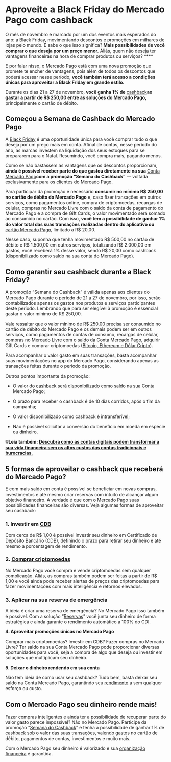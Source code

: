 # Aproveite a Black Friday do Mercado Pago com cashback

O mês de novembro é marcado por um dos eventos mais esperados do ano: a Black Friday, movimentando descontos e promoções em milhares de lojas pelo mundo. E sabe o que isso significa? **Mais possibilidades de você comprar o que deseja por um preço menor.** Aliás, quem não deseja ter vantagens financeiras na hora de comprar produtos ou serviços? ****

E por falar nisso, o Mercado Pago está com uma nova promoção que promete te encher de vantagens, pois além de todos os descontos que poderá acessar nesse período, **você também terá acesso a condições únicas para aproveitar a Black Friday em grande estilo.**

Durante os dias 21 a 27 de novembro, **você ganha 1% de** [cashback](https://meubolso.mercadopago.com.br/vantagens-do-cashback-na-vida-financeira)**ao gastar a partir de R$ 250,00 entre as soluções do Mercado Pago,** principalmente o cartão de débito.

## **Começou a Semana de Cashback do Mercado Pago**

A [Black Friday](https://meubolso.mercadopago.com.br/black-friday) é uma oportunidade única para você comprar tudo o que deseja por um preço mais em conta. Afinal de contas, nesse período do ano, as marcas investem na liquidação dos seus estoques para se prepararem para o Natal. Resumindo, você compra mais, pagando menos.

Como se não bastassem as vantagens que os descontos proporcionam, **ainda é possível receber parte do que gastou diretamente na sua** [Conta Mercado Pago](https://conteudo.mercadopago.com.br/conta-mercado-pago)**com a promoção “Semana do Cashback”** — voltada exclusivamente para os clientes do Mercado Pago.

Para participar da promoção é necessário **consumir no mínimo R$ 250,00 no cartão de débito do Mercado Pago** e, caso fizer transações em outros serviços, como pagamentos online, compra de criptomoedas, recargas de celular, compras no Mercado Livre com o saldo da conta de pagamento do Mercado Pago e a compra de Gift Cards, o valor movimentado será somado ao consumido no cartão. Com isso, **você tem a possibilidade de ganhar 1% do valor total das suas transações realizadas dentro do aplicativo ou** [cartão Mercado Pago](https://meubolso.mercadopago.com.br/conheca-as-vantagens-do-cartao-de-debito-do-mercado-pago-e-saiba-como-pedir-o-seu), limitado a R$ 20,00.

Nesse caso, suponha que tenha movimentado R$ 500,00 no cartão de débito e R$ 1.500,00 em outros serviços, totalizando R$ 2.000,00 em gastos, você receberá 1% desse valor, sendo R$ 20,00 como cashback (disponibilizado como saldo na sua conta do Mercado Pago).

## **Como garantir seu cashback durante a Black Friday?**

A promoção “Semana do Cashback” é válida apenas aos clientes do Mercado Pago durante o período de 21 a 27 de novembro, por isso, serão contabilizados apenas os gastos nos produtos e serviços participantes deste período. Lembrando que para ser elegível à promoção é essencial gastar o valor mínimo de R$ 250,00.

Vale ressaltar que o valor mínimo de R$ 250,00 precisa ser consumido no cartão de débito do Mercado Pago e os demais podem ser em outros serviços, como pagamentos de contas de consumo, recargas de celular, compras no Mercado Livre com o saldo da Conta Mercado Pago, adquirir Gift Cards e comprar criptomoedas ([Bitcoin, Ethereum e Dólar Cripto](https://meubolso.mercadopago.com.br/moedas-digitais-no-mercado-pago)).

Para acompanhar o valor gasto em suas transações, basta acompanhar suas movimentações no app do Mercado Pago, considerando apenas as transações feitas durante o período da promoção.

Outros pontos importante da promoção:

- O valor do [cashback](https://meubolso.mercadopago.com.br/vantagens-do-cashback-na-vida-financeira) será disponibilizado como saldo na sua Conta Mercado Pago;

- O prazo para receber o cashback é de 10 dias corridos, após o fim da campanha; 

- O valor disponibilizado como cashback é intransferível; 

- Não é possível solicitar a conversão do benefício em moeda em espécie ou dinheiro. 

**💡Leia também: [Descubra como as contas digitais podem transformar a sua vida financeira sem os altos custos das contas tradicionais e burocracias.](https://meubolso.mercadopago.com.br/conta-digital-como-funciona)**

## **5 formas de aproveitar o cashback que receberá do Mercado Pago?**

E com mais saldo em conta é possível se beneficiar em novas compras, investimentos e até mesmo criar reservas com intuito de alcançar algum objetivo financeiro. A verdade é que com o Mercado Pago suas possibilidades financeiras são diversas. Veja algumas formas de aproveitar seu cashback:

### **1. Investir em** [CDB](https://meubolso.mercadopago.com.br/cdb-app-mercado-pago)

Com cerca de R$ 1,00 é possível investir seu dinheiro em Certificado de Depósito Bancário (CDB), definindo o prazo para retirar seu dinheiro e até mesmo a porcentagem de rendimento.

### 2. [Comprar criptomoedas](https://meubolso.mercadopago.com.br/por-que-comprar-criptomoedas)

No Mercado Pago você compra e vende criptomoedas sem qualquer complicação. Aliás, as compras também podem ser feitas a partir de R$ 1,00 e você ainda pode receber alertas de preços das criptomoedas para fazer movimentações com mais inteligência e retornos elevados.

### **3. Aplicar na sua reserva de emergência**

A ideia é criar uma reserva de emergência? No Mercado Pago isso também é possível. Com a solução “[Reservas](https://meubolso.mercadopago.com.br/reservas-do-mercado-pago)” você junta seu dinheiro de forma estratégica e ainda garante o rendimento automático a 100% do CDI.

**4. Aproveitar promoções únicas no Mercado Pago**

Comprar mais criptomoedas? Investir em CDB? Fazer compras no Mercado Livre? Ter saldo na sua Conta Mercado Pago pode proporcionar diversas oportunidades para você, seja a compra de algo que deseja ou investir em soluções que multiplicam seu dinheiro.

**5. Deixar o dinheiro rendendo em sua conta**

Não tem ideia de como usar seu cashback? Tudo bem, basta deixar seu saldo na Conta Mercado Pago, garantindo seu [rendimento](https://meubolso.mercadopago.com.br/rendimento-conta-mercado-pago) a sem qualquer esforço ou custo.

## **Com o Mercado Pago seu dinheiro rende mais!**

Fazer compras inteligentes e ainda ter a possibilidade de recuperar parte do valor gasto parece impossível? Não no Mercado Pago. Participe da promoção “[Semana do Cashback](https://www.mercadopago.com.br/c/black-friday)” e tenha a possibilidade de ganhar 1% de cashback sob o valor das suas transações, valendo gastos no cartão de débito, pagamentos de contas, investimentos e muito mais.

Com o Mercado Pago seu dinheiro é valorizado e sua [organização financeira](https://meubolso.mercadopago.com.br/conta-mercado-pago-organizar-financas) é garantida.